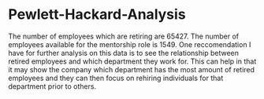 # Pewlett-Hackard-Analysis
The number of employees which are retiring are 65427. 
The number of employees available for the mentorship role is 1549. 
One reccomendation I have for further analysis on this data is to see the relationship between retired employees and which department they work for. This can help in that it may show the company which department has the most amount of retired employees and they can then focus on rehiring individuals for that department prior to others. 
